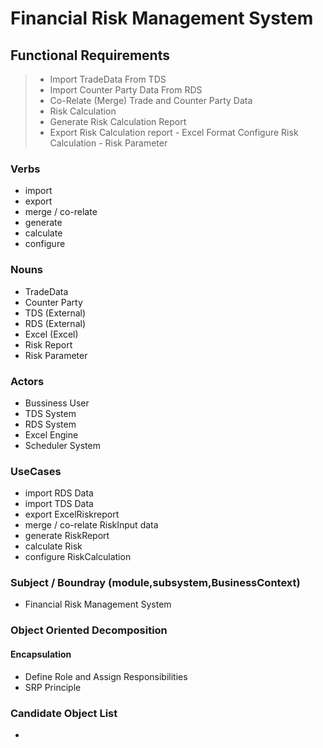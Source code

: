 # Financial Risk Management System

## Functional Requirements

> - Import TradeData From TDS 
> - Import Counter Party Data From RDS
> - Co-Relate (Merge) Trade and Counter Party Data
> - Risk Calculation
> - Generate Risk Calculation Report
> - Export Risk Calculation report - Excel Format
> Configure Risk Calculation  - Risk Parameter

### Verbs
- import
- export
- merge / co-relate
- generate
- calculate
- configure 
### Nouns
- TradeData
- Counter Party
- TDS (External)
- RDS (External)
- Excel (Excel)
- Risk Report
- Risk Parameter

### Actors
- Bussiness User
- TDS System
- RDS System
- Excel Engine
- Scheduler System

### UseCases
 - import RDS Data
 - import TDS Data
- export ExcelRiskreport
- merge / co-relate RiskInput data
- generate RiskReport
- calculate Risk
- configure RiskCalculation
### Subject /  Boundray (module,subsystem,BusinessContext)
- Financial Risk Management System

### Object Oriented Decomposition

#### Encapsulation
- Define Role and Assign Responsibilities
- SRP Principle
### Candidate Object List 

-  

<!--stackedit_data:
eyJoaXN0b3J5IjpbMTA2MDg4NTM4OSwzNDg0MjM0ODAsMTUyOT
kzNjcwMyw3NjAwMDA2OTYsMTg1MDg2MjY4OSwtMTIyMTk4MDk5
NSwxMzI0ODY3NDQyXX0=
-->